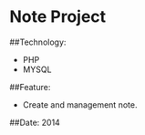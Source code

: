 # Note Project
##Technology:
  - PHP
  - MYSQL

##Feature:
  - Create and management note.

##Date: 2014
